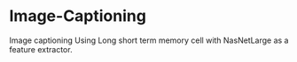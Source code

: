 # Image-Captioning
Image captioning Using Long short term memory cell with NasNetLarge as a feature extractor.
